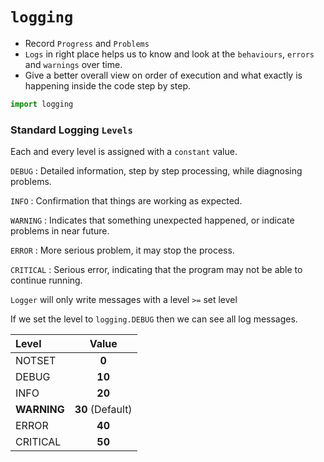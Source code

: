 # `logging`

- Record `Progress` and `Problems`
- `Logs` in right place helps us to know and look at the `behaviours`, `errors` and `warnings` over time.
- Give a better overall view on order of execution and what exactly is happening inside the code step by step.


```python
import logging
```

### Standard Logging `Levels`

Each and every level is assigned with a `constant` value.

`DEBUG` : Detailed information, step by step processing, while diagnosing problems.

`INFO` : Confirmation that things are working as expected.

`WARNING` : Indicates that something unexpected happened, or indicate problems in near future.

`ERROR` : More serious problem, it may stop the process.

`CRITICAL` : Serious error, indicating that the program may not be able to continue running.

`Logger` will only write messages with a level `>=` set level

If we set the level to `logging.DEBUG` then we can see all log messages.

Level | Value
:--- | :---:
NOTSET | **0**
DEBUG | **10**
INFO | **20**
**WARNING** | **30** (Default)
ERROR | **40**
CRITICAL | **50**
